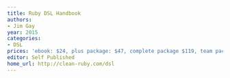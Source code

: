 ```yaml
---
title: Ruby DSL Handbook
authors:
- Jim Gay
year: 2015
categories:
- DSL
prices: 'ebook: $24, plus package: $47, complete package $119, team package $599'
editor: Self Published
home_url: http://clean-ruby.com/dsl
---
```

